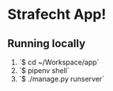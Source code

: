 # Strafecht App!

## Running locally

1. ´$ cd ~/Workspace/app´
2. ´$ pipenv shell´
3. ´$ ./manage.py runserver´
